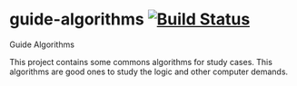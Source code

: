 # guide-algorithms [![Build Status](https://semaphoreapp.com/api/v1/projects/bccfca72-780d-4e28-aff8-c038e6c4650b/323925/badge.png)](https://semaphoreapp.com/vnegrisolo/guide-algorithms)
Guide Algorithms

This project contains some commons algorithms for study cases. This algorithms are good ones to study the logic and other computer demands.
